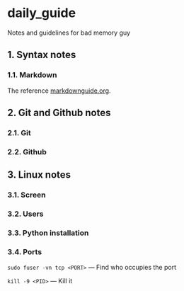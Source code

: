 # daily_guide
Notes and guidelines for bad memory guy

## 1. Syntax notes

### 1.1. Markdown

The reference [markdownguide.org](https://www.markdownguide.org/basic-syntax/).

## 2. Git and Github notes

### 2.1. Git

### 2.2. Github

## 3. Linux notes

### 3.1. Screen

### 3.2. Users

### 3.3. Python installation

### 3.4. Ports

`sudo fuser -vn tcp <PORT>` &mdash; Find who occupies the port

`kill -9 <PID>` &mdash; Kill it
